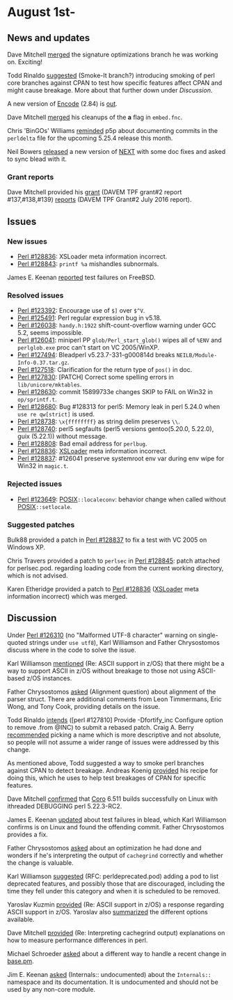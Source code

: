 # August 1st-

## News and updates

Dave Mitchell
[merged](http://www.nntp.perl.org/group/perl.perl5.porters/238613)
the signature optimizations branch he was working on. Exciting!

Todd Rinaldo
[suggested](http://www.nntp.perl.org/group/perl.perl5.porters/238601)
(Smoke\-It branch?) introducing smoking of perl core branches against
CPAN to test how specific features affect CPAN and might cause
breakage. More about that further down under *Discussion*.

A new version of [Encode](http://metacpan.org/pod/Encode) (2.84)
is [out](http://www.nntp.perl.org/group/perl.perl5.porters/238625).

Dave Mitchell
[merged](http://www.nntp.perl.org/group/perl.perl5.porters/238635)
his cleanups of the **a** flag in `embed.fnc`.

Chris 'BinGOs' Williams
[reminded](http://www.nntp.perl.org/group/perl.perl5.porters/238643)
p5p about documenting commits in the `perldelta` file for the upcoming
5.25.4 release this month.

Neil Bowers
[released](http://www.nntp.perl.org/group/perl.perl5.porters/238697)
a new version of [NEXT](http://metacpan.org/pod/NEXT) with some doc
fixes and asked to sync blead with it.

### Grant reports

Dave Mitchell provided his
[grant](http://www.nntp.perl.org/group/perl.perl5.porters/238595)
(DAVEM TPF grant\#2 report \#137,\#138,\#139)
[reports](http://www.nntp.perl.org/group/perl.perl5.porters/238597)
(DAVEM TPF Grant\#2 July 2016 report).

## Issues

### New issues

* [Perl #128836](http://rt.perl.org/Ticket/Display.html?id=128836):
  XSLoader meta information incorrect.
* [Perl #128843](http://rt.perl.org/Ticket/Display.html?id=128843):
  `printf %a` mishandles subnormals.

James E. Keenan
[reported](http://www.nntp.perl.org/group/perl.perl5.porters/238538)
test failures on FreeBSD.

### Resolved issues

* [Perl #123392](http://rt.perl.org/Ticket/Display.html?id=123392):
  Encourage use of `$]` over `$^V`.
* [Perl #125491](http://rt.perl.org/Ticket/Display.html?id=125491):
  Perl regular expression bug in v5\.18.
* [Perl #126038](http://rt.perl.org/Ticket/Display.html?id=126038):
  `handy.h:1922` shift\-count\-overflow warning under GCC 5\.2, seems
  impossible.
* [Perl #126041](http://rt.perl.org/Ticket/Display.html?id=126041):
  miniperl PP `glob/Perl_start_glob()` wipes all of `%ENV` and
  `perlglob.exe` proc can't start on VC 2005/WinXP.
* [Perl #127494](http://rt.perl.org/Ticket/Display.html?id=127494):
  Bleadperl v5\.23\.7\-331\-g000814d breaks
  `NEILB/Module-Info-0.37.tar.gz`.
* [Perl #127518](http://rt.perl.org/Ticket/Display.html?id=127518):
  Clarification for the return type of `pos()` in doc.
* [Perl #127830](http://rt.perl.org/Ticket/Display.html?id=127830):
  \[PATCH\] Correct some spelling errors in `lib/unicore/mktables`.
* [Perl #128630](http://rt.perl.org/Ticket/Display.html?id=128630):
  commit 15899733e changes SKIP to FAIL on Win32 in `op/sprintf.t`.
* [Perl #128680](http://rt.perl.org/Ticket/Display.html?id=128680): Bug
  \#128313 for perl5: Memory leak in perl 5\.24\.0 when
  `use re qw[strict]` is used.
* [Perl #128738](http://rt.perl.org/Ticket/Display.html?id=128738):
  `\x{ffffffff}` as string delim preserves `\\`.
* [Perl #128740](http://rt.perl.org/Ticket/Display.html?id=128740):
  perl5 segfaults (perl5 versions gentoo(5\.20\.0, 5\.22\.0), guix
  (5\.22\.1)) without message.
* [Perl #128808](http://rt.perl.org/Ticket/Display.html?id=128808): Bad
  email address for `perlbug`.
* [Perl #128836](http://rt.perl.org/Ticket/Display.html?id=128836):
  [XSLoader](http://metacpan.org/pod/XSLoader) meta information
  incorrect.
* [Perl #128837](http://rt.perl.org/Ticket/Display.html?id=128837):
  \#126041 preserve systemroot env var during env wipe for Win32 in
  `magic.t`.

### Rejected issues

* [Perl #123649](http://rt.perl.org/Ticket/Display.html?id=123649):
  [POSIX](http://metacpan.org/pod/POSIX)`::localeconv`: behavior change
  when called without [POSIX](http://metacpan.org/pod/POSIX)`::setlocale`.

### Suggested patches

Bulk88 provided a patch in
[Perl #128837](http://rt.perl.org/Ticket/Display.html?id=128837)
to fix a test with VC 2005 on Windows XP.

Chris Travers provided a patch to `perlsec` in
[Perl #128845](http://rt.perl.org/Ticket/Display.html?id=128845): patch
attached for perlsec\.pod. regarding loading code from the current
working directory, which is not advised.

Karen Etheridge provided a patch to
[Perl #128836](http://rt.perl.org/Ticket/Display.html?id=128836)
([XSLoader](http://metacpan.org/pod/XSLoader) meta information
incorrect) which was merged.

## Discussion

Under [Perl #126310](http://rt.perl.org/Ticket/Display.html?id=126310)
(no "Malformed UTF\-8 character" warning on single\-quoted strings under
`use utf8`), Karl Williamson and Father Chrysostomos discuss where in
the code to solve the issue.

Karl Williamson
[mentioned](http://www.nntp.perl.org/group/perl.perl5.porters/238584)
(Re: ASCII support in z/OS) that there might be a way to support ASCII
in z/OS without breakage to those not using ASCII-based z/OS instances.

Father Chrysostomos
[asked](http://www.nntp.perl.org/group/perl.perl5.porters/238569)
(Alignment question) about alignment of the parser struct. There are
additional comments from Leon Timmermans, Eric Wong, and Tony Cook,
providing details on the issue.

Todd Rinaldo
[intends](http://www.nntp.perl.org/group/perl.perl5.porters/238600)
(\[perl \#127810\] Provide \-Dfortify\_inc Configure option to remove
\.from @INC) to submit a rebased patch. Craig A. Berry
[recommended](http://www.nntp.perl.org/group/perl.perl5.porters/238604)
picking a name which is more descriptive and not absolute, so people
will not assume a wider range of issues were addressed by this change.

As mentioned above, Todd suggested a way to smoke perl branches against
CPAN to detect breakage. Andreas Koenig
[provided](http://www.nntp.perl.org/group/perl.perl5.porters/238608)
his recipe for doing this, which he uses to help test breakages of CPAN
for specific features.

Dave Mitchell
[confirmed](http://www.nntp.perl.org/group/perl.perl5.porters/238634)
that [Coro](http://metacpan.org/pod/Coro) 6.511 builds successfully on
Linux with ithreaded DEBUGGING perl 5.22.3-RC2.

James E. Keenan
[updated](http://www.nntp.perl.org/group/perl.perl5.porters/238655)
about test failures in blead, which Karl Williamson confirms is on
Linux and found the offending commit. Father Chrysostomos provides a
fix.

Father Chrysostomos
[asked](http://www.nntp.perl.org/group/perl.perl5.porters/238668)
about an optimization he had done and wonders if he's interpreting the
output of `cachegrind` correctly and whether the change is valuable.

Karl Williamson
[suggested](http://www.nntp.perl.org/group/perl.perl5.porters/238647)
(RFC: perldeprecated\.pod) adding a pod to list deprecated features,
and possibly those that are discouraged, including the time they fell
under this category and when it is scheduled to be removed.

Yaroslav Kuzmin
[provided](http://www.nntp.perl.org/group/perl.perl5.porters/238679)
(Re: ASCII support in z/OS) a response regarding ASCII support in z/OS.
Yaroslav also
[summarized](http://www.nntp.perl.org/group/perl.perl5.porters/238683)
the different options available.

Dave Mitchell
[provided](http://www.nntp.perl.org/group/perl.perl5.porters/238686)
(Re: Interpreting cachegrind output) explanations on how to measure
performance differences in perl.

Michael Schroeder
[asked](http://www.nntp.perl.org/group/perl.perl5.porters/238708)
about a different way to handle a recent change in
[base.pm](http://metacpan.org/pod/base).

Jim E. Keenan
[asked](http://www.nntp.perl.org/group/perl.perl5.porters/238709)
(Internals:: undocumented) about the `Internals::` namespace and its
documentation. It is undocumented and should not be used by any
non-core module.

